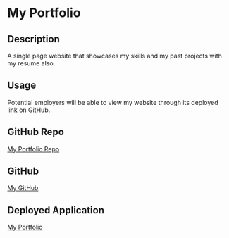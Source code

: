 # My Portfolio

## Description

A single page website that showcases my skills and my past projects with my resume also.

## Usage

Potential employers will be able to view my website through its deployed link on GitHub.

##  GitHub Repo

[My Portfolio Repo](https://github.com/SKJauch/portfolio)

##  GitHub 

[My GitHub](https://github.com/SKJauch)

##  Deployed Application

[My Portfolio](https://skjauch.github.io/portfolio/)
